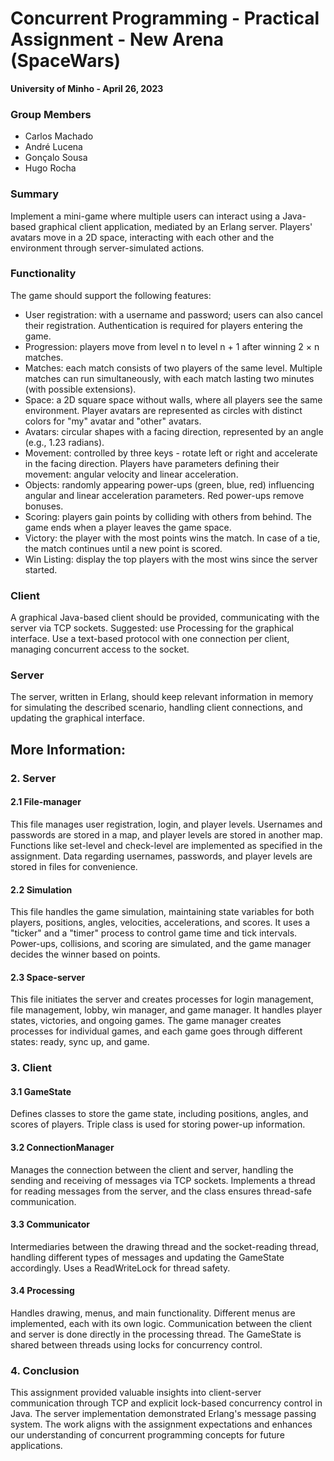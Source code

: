 # Concurrent Programming - Practical Assignment - New Arena (SpaceWars)
**University of Minho - April 26, 2023**

### Group Members
- Carlos Machado
- André Lucena
- Gonçalo Sousa
- Hugo Rocha

### Summary
Implement a mini-game where multiple users can interact using a Java-based graphical client application, mediated by an Erlang server. Players' avatars move in a 2D space, interacting with each other and the environment through server-simulated actions.

### Functionality
The game should support the following features:
- User registration: with a username and password; users can also cancel their registration. Authentication is required for players entering the game.
- Progression: players move from level n to level n + 1 after winning 2 × n matches.
- Matches: each match consists of two players of the same level. Multiple matches can run simultaneously, with each match lasting two minutes (with possible extensions).
- Space: a 2D square space without walls, where all players see the same environment. Player avatars are represented as circles with distinct colors for "my" avatar and "other" avatars.
- Avatars: circular shapes with a facing direction, represented by an angle (e.g., 1.23 radians).
- Movement: controlled by three keys - rotate left or right and accelerate in the facing direction. Players have parameters defining their movement: angular velocity and linear acceleration.
- Objects: randomly appearing power-ups (green, blue, red) influencing angular and linear acceleration parameters. Red power-ups remove bonuses.
- Scoring: players gain points by colliding with others from behind. The game ends when a player leaves the game space.
- Victory: the player with the most points wins the match. In case of a tie, the match continues until a new point is scored.
- Win Listing: display the top players with the most wins since the server started.

### Client
A graphical Java-based client should be provided, communicating with the server via TCP sockets. Suggested: use Processing for the graphical interface. Use a text-based protocol with one connection per client, managing concurrent access to the socket.

### Server
The server, written in Erlang, should keep relevant information in memory for simulating the described scenario, handling client connections, and updating the graphical interface.

## More Information:

### 2. Server
#### 2.1 File-manager
This file manages user registration, login, and player levels. Usernames and passwords are stored in a map, and player levels are stored in another map. Functions like set-level and check-level are implemented as specified in the assignment. Data regarding usernames, passwords, and player levels are stored in files for convenience.

#### 2.2 Simulation
This file handles the game simulation, maintaining state variables for both players, positions, angles, velocities, accelerations, and scores. It uses a "ticker" and a "timer" process to control game time and tick intervals. Power-ups, collisions, and scoring are simulated, and the game manager decides the winner based on points.

#### 2.3 Space-server
This file initiates the server and creates processes for login management, file management, lobby, win manager, and game manager. It handles player states, victories, and ongoing games. The game manager creates processes for individual games, and each game goes through different states: ready, sync up, and game.

### 3. Client
#### 3.1 GameState
Defines classes to store the game state, including positions, angles, and scores of players. Triple class is used for storing power-up information.

#### 3.2 ConnectionManager
Manages the connection between the client and server, handling the sending and receiving of messages via TCP sockets. Implements a thread for reading messages from the server, and the class ensures thread-safe communication.

#### 3.3 Communicator
Intermediaries between the drawing thread and the socket-reading thread, handling different types of messages and updating the GameState accordingly. Uses a ReadWriteLock for thread safety.

#### 3.4 Processing
Handles drawing, menus, and main functionality. Different menus are implemented, each with its own logic. Communication between the client and server is done directly in the processing thread. The GameState is shared between threads using locks for concurrency control.

### 4. Conclusion
This assignment provided valuable insights into client-server communication through TCP and explicit lock-based concurrency control in Java. The server implementation demonstrated Erlang's message passing system. The work aligns with the assignment expectations and enhances our understanding of concurrent programming concepts for future applications.
